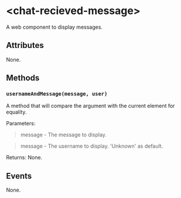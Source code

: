 # &lt;chat-recieved-message&gt;

A web component to display messages. 

## Attributes

None.

## Methods

### `usernameAndMessage(message, user)`

A method that will compare the argument with the current element for equality.

Parameters: 

> message - The message to display.

> message - The username to display. 'Unknown' as default.

Returns: None.


## Events

None.

